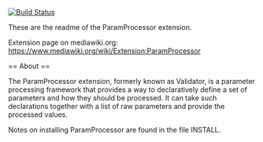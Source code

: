 [![Build Status](https://secure.travis-ci.org/wikimedia/mediawiki-extensions-Validator.png?branch=master)](http://travis-ci.org/wikimedia/mediawiki-extensions-Validator)

These are the readme of the ParamProcessor extension.

Extension page on mediawiki.org: https://www.mediawiki.org/wiki/Extension:ParamProcessor

== About ==

The ParamProcessor extension, formerly known as Validator, is a parameter processing
framework that provides a way to declaratively define a set of parameters and how they
should be processed. It can take such declarations together with a list of raw
parameters and provide the processed values.

Notes on installing ParamProcessor are found in the file INSTALL.

